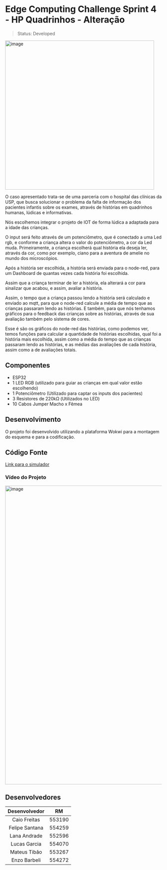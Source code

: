 # Edge Computing Challenge Sprint 4 - HP Quadrinhos - Alteração

> Status: Developed

<img width="479" alt="image" src="https://github.com/LanaAndrade/hpQuadrinhos-Challenge-Edge/assets/82892986/579d5fd4-ed9a-42c0-8425-95d2d0c58835">

O caso apresentado trata-se de uma parceria com o hospital das clínicas da USP, que busca solucionar o problema da falta de informação dos pacientes infantis sobre os exames, através de histórias em quadrinhos humanas, lúdicas e informativas.

Nós escolhemos integrar o projeto de IOT de forma lúdica a adaptada para a idade das crianças.

O input será feito através de um potenciômetro, que é conectado a uma Led rgb, e conforme a criança altera o valor do potenciômetro, a cor da Led muda. Primeiramente, a criança escolherá qual história ela deseja ler, através da cor, como por exemplo, ciano para a aventura de amelie no mundo dos microscópios.

Após a história ser escolhida, a história será enviada para o node-red, para um Dashboard de quantas vezes cada história foi escolhida.

Assim que a criança terminar de ler a história, ela alterará a cor para sinalizar que acabou, e assim, avaliar a história.

Assim, o tempo que a criança passou lendo a história será calculado e enviado ao mqtt, para que o node-red calcule a média de tempo que as crianças passaram lendo as histórias. E também, para que nós tenhamos gráficos para o feedback das crianças sobre as histórias, através de sua avaliação também pelo sistema de cores.

Esse é são os gráficos do node-red das histórias, como podemos ver, temos funções para calcular a quantidade de histórias escolhidas, qual foi a história mais escolhida, assim como a média do tempo que as crianças passaram lendo as histórias, e as médias das avaliações de cada história, assim como a de avaliações totais.

## Componentes
* ESP32
* 1 LED RGB (utilizado para guiar as crianças em qual valor estão escolhendo)
* 1 Potenciômetro (Utilizado para captar os inputs dos pacientes)
* 3 Resistores de 220kΩ (Utilizados no LED)
* 10 Cabos Jumper Macho x Fêmea
  
## Desenvolvimento
O projeto foi desenvolvido utilizando a plataforma Wokwi para a montagem do esquema e para a codificação. 

## Código Fonte
[Link para o simulador](https://wokwi.com/projects/394103961130029057)

### Vídeo do Projeto
<a href="https://www.youtube.com/watch?v=48p4pho06I4"><img width="960" alt="image" src="https://github.com/LanaAndrade/EdgeSprint04/assets/82892986/434919ca-3c08-46f2-8142-5ee656920df0"></a>

## Desenvolvedores

Desenvolvedor | RM
:-----------: | :------:
Caio Freitas  | 553190
Felipe Santana| 554259
Lana Andrade  | 552596
Lucas Garcia  | 554070
Mateus Tibão  | 553267
Enzo Barbeli  | 554272

